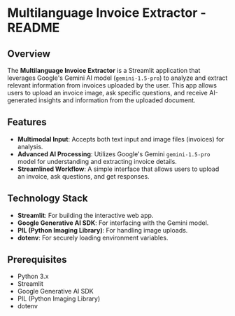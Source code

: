 # Multilanguage Invoice Extractor - README

## Overview

The **Multilanguage Invoice Extractor** is a Streamlit application that leverages Google's Gemini AI model (`gemini-1.5-pro`) to analyze and extract relevant information from invoices uploaded by the user. This app allows users to upload an invoice image, ask specific questions, and receive AI-generated insights and information from the uploaded document.

## Features

- **Multimodal Input**: Accepts both text input and image files (invoices) for analysis.
- **Advanced AI Processing**: Utilizes Google's Gemini `gemini-1.5-pro` model for understanding and extracting invoice details.
- **Streamlined Workflow**: A simple interface that allows users to upload an invoice, ask questions, and get responses.

## Technology Stack

- **Streamlit**: For building the interactive web app.
- **Google Generative AI SDK**: For interfacing with the Gemini model.
- **PIL (Python Imaging Library)**: For handling image uploads.
- **dotenv**: For securely loading environment variables.

## Prerequisites

- Python 3.x
- Streamlit
- Google Generative AI SDK
- PIL (Python Imaging Library)
- dotenv